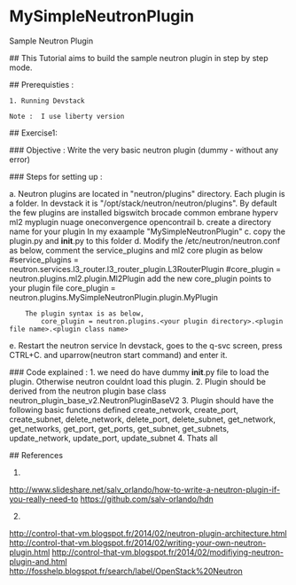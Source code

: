 # MySimpleNeutronPlugin
Sample Neutron Plugin  

## This Tutorial aims to build the sample neutron plugin in step by step mode. 

## Prerequisties :

	1. Running Devstack

	Note :  I use liberty version

## Exercise1:

### Objective : Write the very basic neutron plugin (dummy - without any error)

### Steps for setting up :

 a.  Neutron plugins are located in  "neutron/plugins" directory. Each plugin is a folder.
 	 In devstack it is "/opt/stack/neutron/neutron/plugins". By default the few plugins are installed 
 	  bigswitch  brocade  common  embrane  hyperv  ml2  myplugin  nuage  oneconvergence  opencontrail
 b.  create a directory name for your plugin 
 	 In my exaample "MySimpleNeutronPlugin"
 c.  copy the plugin.py and __init__.py to this folder
 d.	 Modify the /etc/neutron/neutron.conf as below,
 		comment the service_plugins and ml2 core plugin as below
 			#service_plugins = neutron.services.l3_router.l3_router_plugin.L3RouterPlugin
 			#core_plugin = neutron.plugins.ml2.plugin.Ml2Plugin
 		add the new core_plugin points to your plugin file
 			core_plugin = neutron.plugins.MySimpleNeutronPlugin.plugin.MyPlugin

 		The plugin syntax is as below,
 			core_plugin = neutron.plugins.<your plugin directory>.<plugin file name>.<plugin class name>

 e.  Restart the neutron service 
 		In devstack, goes to the q-svc screen, press CTRL+C. and uparrow(neutron start command) and enter it.


 ### Code explained :
 	1. we need do have dummy __init__.py file to load the plugin. Otherwise neutron couldnt load this plugin.
 	2. Plugin should be derived from the neutron plugin base class neutron_plugin_base_v2.NeutronPluginBaseV2
 	3. Plugin should have the following basic functions defined
 		create_network, create_port, create_subnet, delete_network, delete_port, delete_subnet, get_network, get_networks, get_port, get_ports, get_subnet, get_subnets, update_network, update_port, update_subnet
 	4. Thats all



## References

1)

http://www.slideshare.net/salv_orlando/how-to-write-a-neutron-plugin-if-you-really-need-to
https://github.com/salv-orlando/hdn

2)
http://control-that-vm.blogspot.fr/2014/02/neutron-plugin-architecture.html
http://control-that-vm.blogspot.fr/2014/02/writing-your-own-neutron-plugin.html
http://control-that-vm.blogspot.fr/2014/02/modifiying-neutron-plugin-and.html
http://fosshelp.blogspot.fr/search/label/OpenStack%20Neutron